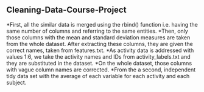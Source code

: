 ## Cleaning-Data-Course-Project
*First, all the similar data is merged using the rbind() function i.e. having the same number of columns and referring to the same entities.
*Then, only those columns with the mean and standard deviation measures are taken from the whole dataset. After extracting these columns, they are given the correct names, taken from features.txt.
*As activity data is addressed with values 1:6, we take the activity names and IDs from activity_labels.txt and they are substituted in the dataset.
*On the whole dataset, those columns with vague column names are corrected.
*From the a second, independent tidy data set with the average of each variable for each activity and each subject.

